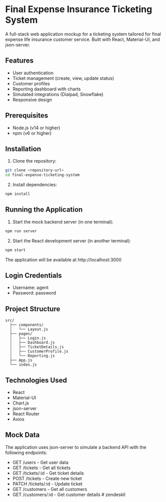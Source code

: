 # Final Expense Insurance Ticketing System

A full-stack web application mockup for a ticketing system tailored for final expense life insurance customer service. Built with React, Material-UI, and json-server.

## Features

- User authentication
- Ticket management (create, view, update status)
- Customer profiles
- Reporting dashboard with charts
- Simulated integrations (Dialpad, Snowflake)
- Responsive design

## Prerequisites

- Node.js (v14 or higher)
- npm (v6 or higher)

## Installation

1. Clone the repository:

```bash
git clone <repository-url>
cd final-expense-ticketing-system
```

2. Install dependencies:

```bash
npm install
```

## Running the Application

1. Start the mock backend server (in one terminal):

```bash
npm run server
```

2. Start the React development server (in another terminal):

```bash
npm start
```

The application will be available at http://localhost:3000

## Login Credentials

- Username: agent
- Password: password

## Project Structure

```
src/
  ├── components/
  │   └── Layout.js
  ├── pages/
  │   ├── Login.js
  │   ├── Dashboard.js
  │   ├── TicketDetails.js
  │   ├── CustomerProfile.js
  │   └── Reporting.js
  ├── App.js
  └── index.js
```

## Technologies Used

- React
- Material-UI
- Chart.js
- json-server
- React Router
- Axios

## Mock Data

The application uses json-server to simulate a backend API with the following endpoints:

- GET /users - Get user data
- GET /tickets - Get all tickets
- GET /tickets/:id - Get ticket details
- POST /tickets - Create new ticket
- PATCH /tickets/:id - Update ticket
- GET /customers - Get all customers
- GET /customers/:id - Get customer details
#   z e n d e s k l l  
 